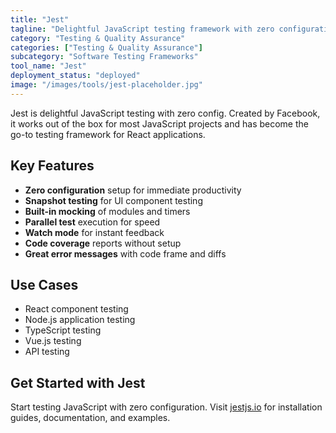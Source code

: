 ```yaml
---
title: "Jest"
tagline: "Delightful JavaScript testing framework with zero configuration"
category: "Testing & Quality Assurance"
categories: ["Testing & Quality Assurance"]
subcategory: "Software Testing Frameworks"
tool_name: "Jest"
deployment_status: "deployed"
image: "/images/tools/jest-placeholder.jpg"
---
```

Jest is delightful JavaScript testing with zero config. Created by Facebook, it works out of the box for most JavaScript projects and has become the go-to testing framework for React applications.

## Key Features

- **Zero configuration** setup for immediate productivity
- **Snapshot testing** for UI component testing
- **Built-in mocking** of modules and timers
- **Parallel test** execution for speed
- **Watch mode** for instant feedback
- **Code coverage** reports without setup
- **Great error messages** with code frame and diffs

## Use Cases

- React component testing
- Node.js application testing
- TypeScript testing
- Vue.js testing
- API testing

## Get Started with Jest

Start testing JavaScript with zero configuration. Visit [jestjs.io](https://jestjs.io) for installation guides, documentation, and examples.
